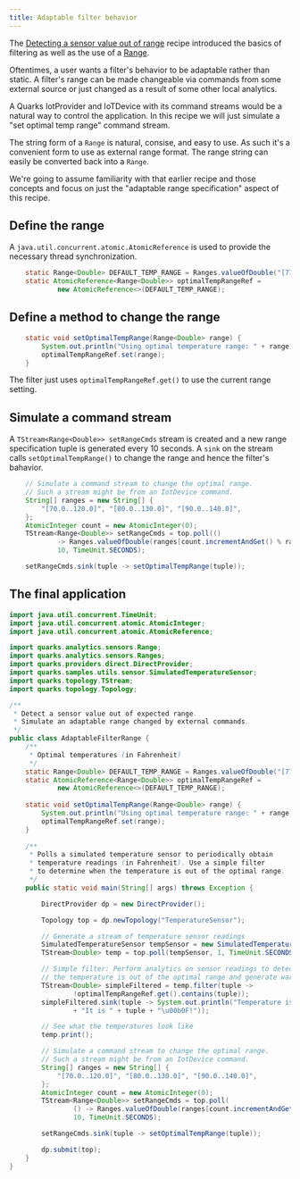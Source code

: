 ```yaml
---
title: Adaptable filter behavior
---
```


The [Detecting a sensor value out of range](recipe_value_out_of_range.html) recipe introduced the basics of filtering as well as the use of a [Range](http://quarks-edge.github.io/quarks/docs/javadoc/quarks/analytics/sensors/Range.html).

Oftentimes, a user wants a filter's behavior to be adaptable rather than static.  A filter's range can be made changeable via commands from some external source or just changed as a result of some other local analytics.

A Quarks IotProvider and IoTDevice with its command streams would be a natural way to control the application.  In this recipe we will just simulate a "set optimal temp range" command stream.

The string form of a ``Range`` is natural, consise, and easy to use.  As such it's a convenient form to use as external range format. The range string can easily be converted back into a ``Range``.

We're going to assume familiarity with that earlier recipe and those concepts and focus on just the "adaptable range specification" aspect of this recipe.

## Define the range

A ``java.util.concurrent.atomic.AtomicReference`` is used to provide the necessary thread synchronization.

```java
    static Range<Double> DEFAULT_TEMP_RANGE = Ranges.valueOfDouble("[77.0..91.0]");
    static AtomicReference<Range<Double>> optimalTempRangeRef =
            new AtomicReference<>(DEFAULT_TEMP_RANGE);
```

## Define a method to change the range

```java
    static void setOptimalTempRange(Range<Double> range) {
        System.out.println("Using optimal temperature range: " + range);
        optimalTempRangeRef.set(range);
    }
```

The filter just uses ``optimalTempRangeRef.get()`` to use the current range setting.

## Simulate a command stream

A ``TStream<Range<Double>> setRangeCmds`` stream is created and a new range specification tuple is generated every 10 seconds.  A ``sink`` on the stream calls ``setOptimalTempRange()`` to change the range and hence the filter's bahavior.

```java
    // Simulate a command stream to change the optimal range.
    // Such a stream might be from an IotDevice command.
    String[] ranges = new String[] {
        "[70.0..120.0]", "[80.0..130.0]", "[90.0..140.0]",
    };
    AtomicInteger count = new AtomicInteger(0);
    TStream<Range<Double>> setRangeCmds = top.poll(() 
            -> Ranges.valueOfDouble(ranges[count.incrementAndGet() % ranges.length]),
            10, TimeUnit.SECONDS);

    setRangeCmds.sink(tuple -> setOptimalTempRange(tuple));
```

## The final application

```java
import java.util.concurrent.TimeUnit;
import java.util.concurrent.atomic.AtomicInteger;
import java.util.concurrent.atomic.AtomicReference;

import quarks.analytics.sensors.Range;
import quarks.analytics.sensors.Ranges;
import quarks.providers.direct.DirectProvider;
import quarks.samples.utils.sensor.SimulatedTemperatureSensor;
import quarks.topology.TStream;
import quarks.topology.Topology;

/**
 * Detect a sensor value out of expected range.
 * Simulate an adaptable range changed by external commands.
 */
public class AdaptableFilterRange {
    /**
     * Optimal temperatures (in Fahrenheit)
     */
    static Range<Double> DEFAULT_TEMP_RANGE = Ranges.valueOfDouble("[77.0..91.0]");
    static AtomicReference<Range<Double>> optimalTempRangeRef =
            new AtomicReference<>(DEFAULT_TEMP_RANGE);
    
    static void setOptimalTempRange(Range<Double> range) {
        System.out.println("Using optimal temperature range: " + range);
        optimalTempRangeRef.set(range);
    }
                                                                                                                                           
    /**
     * Polls a simulated temperature sensor to periodically obtain
     * temperature readings (in Fahrenheit). Use a simple filter
     * to determine when the temperature is out of the optimal range.
     */
    public static void main(String[] args) throws Exception {

        DirectProvider dp = new DirectProvider();

        Topology top = dp.newTopology("TemperatureSensor");

        // Generate a stream of temperature sensor readings
        SimulatedTemperatureSensor tempSensor = new SimulatedTemperatureSensor();
        TStream<Double> temp = top.poll(tempSensor, 1, TimeUnit.SECONDS);

        // Simple filter: Perform analytics on sensor readings to detect when
        // the temperature is out of the optimal range and generate warnings
        TStream<Double> simpleFiltered = temp.filter(tuple ->
                !optimalTempRangeRef.get().contains(tuple));
        simpleFiltered.sink(tuple -> System.out.println("Temperature is out of range! "
                + "It is " + tuple + "\u00b0F!"));

        // See what the temperatures look like
        temp.print();

        // Simulate a command stream to change the optimal range.
        // Such a stream might be from an IotDevice command.
        String[] ranges = new String[] {
            "[70.0..120.0]", "[80.0..130.0]", "[90.0..140.0]",
        };
        AtomicInteger count = new AtomicInteger(0);
        TStream<Range<Double>> setRangeCmds = top.poll(
                () -> Ranges.valueOfDouble(ranges[count.incrementAndGet() % ranges.length]),
                10, TimeUnit.SECONDS);

        setRangeCmds.sink(tuple -> setOptimalTempRange(tuple));

        dp.submit(top);
    }
}
```
